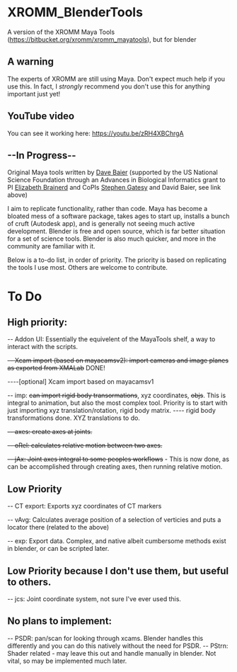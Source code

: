 # XROMM_BlenderTools
A version of the XROMM Maya Tools (https://bitbucket.org/xromm/xromm_mayatools), but for blender 

## A warning ##
The experts of XROMM are still using Maya.  Don't expect much help if you use this. In fact, I _strongly_ recommend you don't use this for anything important just yet! 

## YouTube video ##

You can see it working here: https://youtu.be/zRH4XBChrgA

## --In Progress--

Original Maya tools written by <a href="https://biology.providence.edu/faculty-members/david-baier/">Dave Baier</a> (supported by the US National Science Foundation through an Advances in Biological Informatics grant to PI <a href = "https://vivo.brown.edu/display/ebrainer">Elizabeth Brainerd</a> and CoPIs <a href="https://vivo.brown.edu/display/sgatesy">Stephen Gatesy</a> and David Baier, see link above)

I aim to replicate functionality, rather than code.  Maya has become a bloated mess of a software package, takes ages to start up, installs a bunch of cruft (Autodesk app), and is generally not seeing much active development.  Blender is free and open source, which is far better situation for a set of science tools.  Blender is also much quicker, and more in the community are familiar with it.

Below is a to-do list, in order of priority.  The priority is based on replicating the tools I use most.  Others are welcome to contribute.

# To Do

## High priority:

-- Addon UI: Essentially the equivelent of the MayaTools shelf, a way to interact with the scripts.

~~-- Xcam import (based on mayacamsv2): import cameras and image planes as exported from XMALab~~  DONE!

----[optional] Xcam import based on mayacamsv1

-- imp:  ~~can import rigid body transormations~~, xyz coordinates, ~~objs~~.  This is integral to animation, but also the most complex tool. Priority is to start with just importing xyz translation/rotation, rigid body matrix.
---- rigid body transformations done.  XYZ translations to do.
 
~~-- axes: create axes at joints.~~

~~-- oRel: calculates relative motion between two axes.~~

~~-- jAx: Joint axes integral to some peoples workflows~~ - This is now done, as can be accomplished through creating axes, then running relative motion.
 
## Low Priority 

-- CT export: Exports xyz coordinates of CT markers

-- vAvg: Calculates average position of a selection of verticies and puts a locator there (related to the above)

-- exp: Export data.  Complex, and native albeit cumbersome methods exist in blender, or can be scripted later.

## Low Priority because I don't use them, but useful to others.

-- jcs: Joint coordinate system, not sure I've ever used this.

## No plans to implement:

-- PSDR: pan/scan for looking through xcams.  Blender handles this differently and you can do this natively without the need for PSDR.
-- PStrn: Shader related - may leave this out and handle manually in blender.  Not vital, so may be implemented much later.
